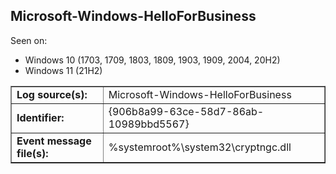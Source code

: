 ## Microsoft-Windows-HelloForBusiness

Seen on:
* Windows 10 (1703, 1709, 1803, 1809, 1903, 1909, 2004, 20H2)
* Windows 11 (21H2)

<table border="1" class="docutils">
  <tbody>
    <tr>
      <td><b>Log source(s):</b></td>
      <td>Microsoft-Windows-HelloForBusiness</td>
    </tr>
    <tr>
      <td><b>Identifier:</b></td>
      <td>{906b8a99-63ce-58d7-86ab-10989bbd5567}</td>
    </tr>
    <tr>
      <td><b>Event message file(s):</b></td>
      <td>%systemroot%\system32\cryptngc.dll</td>
    </tr>
  </tbody>
</table>

&nbsp;

